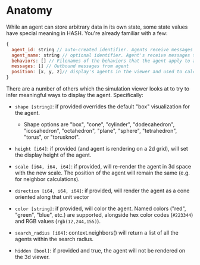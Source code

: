 # Anatomy

While an agent can store arbitrary data in its own state, some state values have special meaning in HASH. You're already familiar with a few:

```javascript
{ 
  agent_id: string // auto-created identifier. Agents receive messages to their ID.
  agent_name: string // optional identifier. Agent's receive messages to their name. 
  behaviors: [] // Filenames of the behaviors that the agent apply to advance their state every simulation step N to N+1. 
  messages: [] // Outbound messages from agent 
  position: [x, y, z]// display's agents in the viewer and used to calculate neighbors 
}
```

There are a number of others which the simulation viewer looks at to try to infer meaningful ways to display the agent. Specifically:

* `shape [string]`: if provided overrides the default "box" visualization for the agent. 

  * Shape options are "box", "cone", "cylinder", "dodecahedron", "icosahedron", "octahedron", "plane", "sphere", "tetrahedron", "torus", or "torusknot".

* `height [i64]`: if provided \(and agent is rendering on a 2d grid\), will set the display height of the agent.

* `scale [i64, i64, i64]`: if provided, will re-render the agent in 3d space with the new scale. The position of the agent will remain the same \(e.g. for neighbor calculations\).

* `direction [i64, i64, i64]`: if provided, will render the agent as a cone oriented along that unit vector

* `color [string]`: if provided, will color the agent.  Named colors \("red", "green", "blue", etc.\) are supported, alongside hex color codes \(`#223344`\) and RGB values \(`rgb(12,244,155)`\). 
* `search_radius [i64]`: context.neighbors\(\) will return a list of all the agents within the search radius. 
* `hidden [bool]`: if provided and true, the agent will not be rendered on the 3d viewer. 

